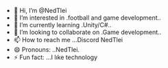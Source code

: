 - 👋 Hi, I’m @NedTlei
- 👀 I’m interested in .football and game development..
- 🌱 I’m currently learning .Unity/C#..
- 💞️ I’m looking to collaborate on .Game development..
- 📫 How to reach me ...Discord NedTlei
- 😄 Pronouns: ..NedTlei.
- ⚡ Fun fact: ...I lıke technology

<!---
NedTlei/NedTlei is a ✨ special ✨ repository because its `README.md` (this file) appears on your GitHub profile.
You can click the Preview link to take a look at your changes.
--->
